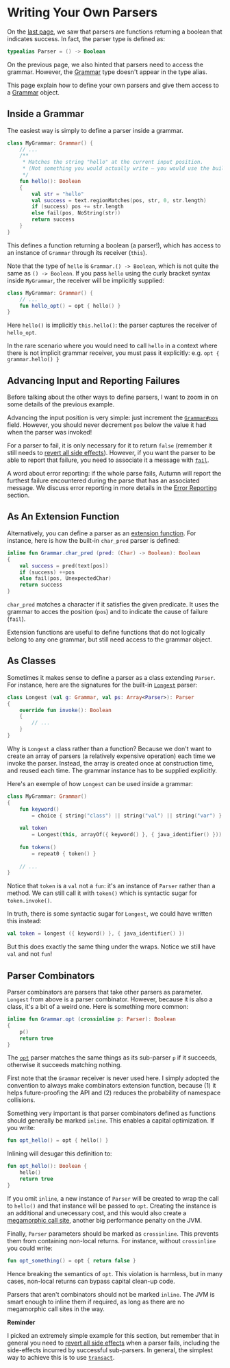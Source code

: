 # Writing Your Own Parsers

On the [last page], we saw that parsers are functions returning a boolean that indicates success.
In fact, the parser type is defined as:

```kotlin
typealias Parser = () -> Boolean
```

On the previous page, we also hinted that parsers need to access the grammar. However, the
[Grammar] type doesn't appear in the type alias.

This page explain how to define your own parsers and give them access to a [Grammar] object.

[last page]: 4-own-parsers.md
[Grammar]: ../API/grammar.md

## Inside a Grammar

The easiest way is simply to define a parser inside a grammar.

```kotlin
class MyGrammar: Grammar() {
    // ...
    /**
     * Matches the string "hello" at the current input position.
     * (Not something you would actually write — you would use the built-in `string(String)` parser.)
     */
    fun hello(): Boolean
    {
        val str = "hello"
        val success = text.regionMatches(pos, str, 0, str.length)
        if (success) pos += str.length
        else fail(pos, NoString(str))
        return success
    }
}
```

This defines a function returning a boolean (a parser!), which has access to an instance of
`Grammar` through its receiver (`this`).

Note that the type of `hello` is `Grammar.() -> Boolean`, which is not quite the same as `() ->
Boolean`. If you pass `hello` using the curly bracket syntax inside `MyGrammar`, the receiver
will be implicitly supplied:

```kotlin
class MyGrammar: Grammar() {
    // ...
    fun hello_opt() = opt { hello() }
}
```

Here `hello()` is implicitly `this.hello()`: the parser captures the receiver of `hello_opt`.

In the rare scenario where you would need to call `hello` in a context where there is not implicit
grammar receiver, you must pass it explicitly: e.g. `opt { grammar.hello() }`

## Advancing Input and Reporting Failures

Before talking about the other ways to define parsers, I want to zoom in on some details of the
previous example.

Advancing the input position is very simple: just increment the [`Grammar#pos`] field.
However, you should never decrement `pos` below the value it had when the parser was invoked!

[`Grammar#pos`]: ../API/grammar.md#pos

For a parser to fail, it is only necessary for it to return `false` (remember it still needs
to [revert all side effects][transact]). However, if you want the parser to be able to report
that failure, you need to associate it a message with [`fail`].

[transact]: 2-transactionality.md#the-transactionality-rule
[`fail`]: ../API/grammar.md#fail

A word about error reporting: if the whole parse fails, Autumn will report the furthest failure
encountered during the parse that has an associated message. We discuss error reporting in more
details in the [Error Reporting] section.

[Error Reporting]: error-reporting.md

## As An Extension Function

Alternatively, you can define a parser as an [extension function]. For instance, here is how the
built-in `char_pred` parser is defined:

[extension function]: https://kotlinlang.org/docs/reference/extensions.html

```kotlin
inline fun Grammar.char_pred (pred: (Char) -> Boolean): Boolean
{
    val success = pred(text[pos])
    if (success) ++pos
    else fail(pos, UnexpectedChar)
    return success
}
```

`char_pred` matches a character if it satisfies the given predicate. It uses the grammar
to acces the position (`pos`) and to indicate the cause of failure (`fail`).

Extension functions are useful to define functions that do not logically belong to any one
grammar, but still need access to the grammar object.

## As Classes

Sometimes it makes sense to define a parser as a class extending `Parser`.
For instance, here are the signatures for the built-in [`Longest`] parser:

[`Longest`]: ../API/parsers/choice.md#Longest

```kotlin
class Longest (val g: Grammar, val ps: Array<Parser>): Parser
{
    override fun invoke(): Boolean
    {
        // ...
    }
}
```

Why is `Longest` a class rather than a function? Because we don't want to create an array of parsers
(a relatively expensive operation) each time we invoke the parser. Instead, the array is created once
at construction time, and reused each time. The grammar instance has to be supplied explicitly.

Here's an exemple of how `Longest` can be used inside a grammar:

```kotlin
class MyGrammar: Grammar()
{
    fun keyword()
        = choice { string("class") || string("val") || string("var") }
        
    val token
        = Longest(this, arrayOf({ keyword() }, { java_identifier() }))
        
    fun tokens()
        = repeat0 { token() }
    
    // ...
}
```

Notice that `token` is a `val` not a `fun`: it's an instance of `Parser` rather than a method.
We can still call it with `token()` which is syntactic sugar for `token.invoke()`.

In truth, there is some syntactic sugar for `Longest`, we could have written this instead:

```kotlin
val token = longest ({ keyword() }, { java_identifier() })
```

But this does exactly the same thing under the wraps. Notice we still have `val` and not `fun`!

## Parser Combinators

Parser combinators are parsers that take other parsers as parameter. `Longest` from above is
a parser combinator. However, because it is also a class, it's a bit of a weird one.
Here is something more common:

```kotlin
inline fun Grammar.opt (crossinline p: Parser): Boolean
{
    p()
    return true
}
```

The [`opt`] parser matches the same things as its sub-parser `p` if it succeeds, otherwise it
succeeds matching nothing.

[`opt`]: ../API/parsers/sequential.md#opt

First note that the `Grammar` receiver is never used here. I simply adopted the convention
to always make combinators extension function, because (1) it helps future-proofing the API and (2)
reduces the probability of namespace collisions.

Something very important is that parser combinators defined as functions should generally be marked
`inline`. This enables a capital optimization. If you write:

```kotlin
fun opt_hello() = opt { hello() }
```

Inlining will desugar this definition to:

```kotlin
fun opt_hello(): Boolean {
    hello()
    return true
}
```

If you omit `inline`, a new instance of `Parser` will be created to wrap the call to `hello()` and
that instance will be passed to `opt`. Creating the instance is an additional and unecessary cost,
and this would also create a [megamorphic call site], another big performance penalty on the JVM.

[megamorphic call site]: ../notes/megamorphic.md

Finally, `Parser` parameters should be marked as `crossinline`. This prevents them from containing
non-local returns. For instance, without `crossinline` you could write:

```kotlin
fun opt_something() = opt { return false }
```

Hence breaking the semantics of `opt`. This violation is harmless, but in many cases, non-local
returns can bypass capital clean-up code.

Parsers that aren't combinators should not be marked `inline`. The JVM is smart enough to inline
them if required, as long as there are no megamorphic call sites in the way.

**Reminder**

I picked an extremely simple example for this section, but remember that in general you need
to [revert all side effects][transact] when a parser fails, including the side-effects incurred
by successful sub-parsers. In general, the simplest way to achieve this is to use [`transact`].

[`transact`]: ../API/misc.md#transact